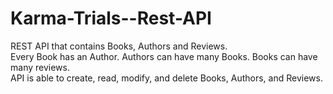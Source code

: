 # Karma-Trials--Rest-API
REST API that contains Books, Authors and Reviews. <br />
Every Book has an Author. Authors can have many Books. Books can have many reviews. <br />
API is able to create, read, modify, and delete Books, Authors, and Reviews. 
